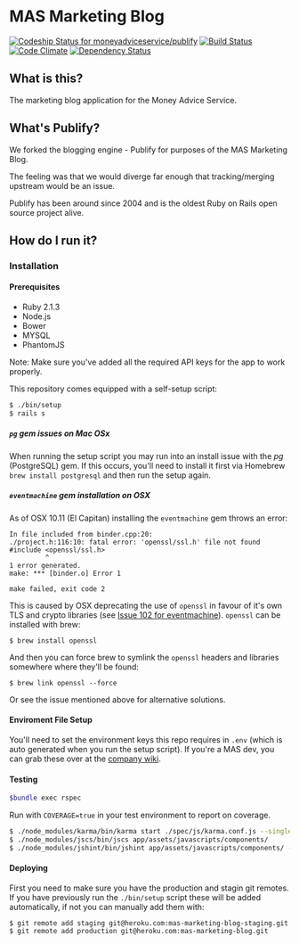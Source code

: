 # MAS Marketing Blog

[ ![Codeship Status for moneyadviceservice/publify](https://codeship.com/projects/8a2f2790-5b98-0132-5602-3ea96c7cff98/status)](https://codeship.com/projects/50564)
[![Build Status](https://travis-ci.org/moneyadviceservice/publify.png)](https://travis-ci.org/moneyadviceservice/publify)
[![Code Climate](https://codeclimate.com/github/moneyadviceservice/publify.png)](https://codeclimate.com/github/moneyadviceservice/publify)
[![Dependency Status](https://gemnasium.com/moneyadviceservice/publify.png)](https://gemnasium.com/moneyadviceservice/publify)

## What is this?

The marketing blog application for the Money Advice Service.

## What's Publify?

We forked the blogging engine - Publify for purposes of the MAS Marketing Blog.

The feeling was that we would diverge far enough that tracking/merging upstream would be an issue.

Publify has been around since 2004 and is the oldest Ruby on Rails open source project alive.

## How do I run it?

### Installation

#### Prerequisites

- Ruby 2.1.3
- Node.js
- Bower
- MYSQL
- PhantomJS

Note: Make sure you've added all the required API keys for the app to work properly.

This repository comes equipped with a self-setup script:

```bash
$ ./bin/setup
$ rails s
```
##### `pg` gem issues on Mac OSx

When running the setup script you may run into an install issue with the *pg* (PostgreSQL) gem. If this occurs, you'll need to install it first via Homebrew `brew install postgresql` and then run the setup again.

##### `eventmachine` gem installation on OSX

As of OSX 10.11 (El Capitan) installing the `eventmachine` gem throws an error:

    In file included from binder.cpp:20:
    ./project.h:116:10: fatal error: 'openssl/ssl.h' file not found
    #include <openssl/ssl.h>
             ^
    1 error generated.
    make: *** [binder.o] Error 1

    make failed, exit code 2

This is caused by OSX deprecating the use of `openssl` in favour of
it's own TLS and crypto libraries (see
[Issue 102 for eventmachine](https://github.com/eventmachine/eventmachine/issues/602)). `openssl`
can be installed with brew:

    $ brew install openssl

And then you can force brew to symlink the `openssl` headers and libraries somewhere where they'll be found:

    $ brew link openssl --force

Or see the issue mentioned above for alternative solutions.

#### Enviroment File Setup

You'll need to set the environment keys this repo requires in `.env` (which is auto generated when you run the setup script). If you're a MAS dev, you can grab these over at the [company wiki](https://moneyadviceserviceuk.atlassian.net/wiki/display/DEV/Marketing+Blog+Repo+Credentials).

#### Testing

```bash
$bundle exec rspec
```

Run with `COVERAGE=true` in your test environment to report on coverage.

```bash
$ ./node_modules/karma/bin/karma start ./spec/js/karma.conf.js --single-run
$ ./node_modules/jscs/bin/jscs app/assets/javascripts/components/
$ ./node_modules/jshint/bin/jshint app/assets/javascripts/components/ --config .jshintrc
```


#### Deploying

First you need to make sure you have the production and stagin git remotes. If you have previously run the `./bin/setup` script these will be added automatically, if not you can manually add them with:

    $ git remote add staging git@heroku.com:mas-marketing-blog-staging.git
    $ git remote add production git@heroku.com:mas-marketing-blog.git

